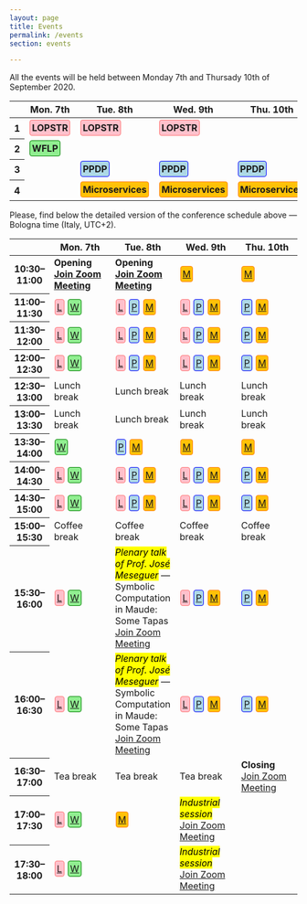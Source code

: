 ```yaml
---
layout: page
title: Events
permalink: /events
section: events

---
```


All the events will be held between Monday 7th and Thursady 10th of September 2020.

<table class="table table-responsive-sm table-hover text-center">
    <thead>
        <tr>
            <th scope="row"></th>
            <th scope="col">Mon. 7th</th>
            <th scope="col">Tue. 8th</th>
            <th scope="col">Wed. 9th</th>
            <th scope="col">Thu. 10th</th>
        </tr>
    </thead>
    <tbody>
        <tr>
            <th scope="row">1</th>
            <td><a href="https://nms.kcl.ac.uk/maribel.fernandez/LOPSTR2020/"><span class="lopstr"><strong>LOPSTR</strong></span></a></td>
            <td><a href="https://nms.kcl.ac.uk/maribel.fernandez/LOPSTR2020/"><span class="lopstr"><strong>LOPSTR</strong></span></a></td>
            <td><a href="https://nms.kcl.ac.uk/maribel.fernandez/LOPSTR2020/"><span class="lopstr"><strong>LOPSTR</strong></span></a></td>
            <td></td>
        </tr>
        <tr>
            <th scope="row">2</th>
            <td><a href="http://helm.cs.unibo.it/wflp2020/"><span class="wflp"><strong>WFLP</strong></span></a></td>
            <td></td>
            <td></td>
            <td></td>
        </tr>
        <tr>
            <th scope="row">3</th>
            <td></td>
            <td><a href="http://www.cse.chalmers.se/~abela/ppdp20/"><span class="ppdp"><strong>PPDP</strong></span></a></td>
            <td><a href="http://www.cse.chalmers.se/~abela/ppdp20/"><span class="ppdp"><strong>PPDP</strong></span></a></td>
            <td><a href="http://www.cse.chalmers.se/~abela/ppdp20/"><span class="ppdp"><strong>PPDP</strong></span></a></td>
        </tr>
        <tr>
            <th scope="row">4</th>
            <td></td>
            <td><a href="https://www.conf-micro.services/2020/"><span class="microservices"><strong>Microservices</strong></span></a></td>
            <td><a href="https://www.conf-micro.services/2020/"><span class="microservices"><strong>Microservices</strong></span></a></td>
            <td><a href="https://www.conf-micro.services/2020/"><span class="microservices"><strong>Microservices</strong></span></a></td>
        </tr>
    </tbody>
</table>

<p class="my-5">
Please, find below the detailed version of the conference schedule
above &mdash; Bologna time (Italy, UTC+2).
</p>

<style>
.lopstr {
    border: 1px solid #ff7676;
    border-radius: 4px;
    padding: 3px;
    background-color: pink;
    display: inline-block;
    margin: 1px;
}
.wflp {
    border: 1px solid green;
    border-radius: 4px;
    padding: 3px;
    background-color: lightgreen;
    display: inline-block;
    margin: 1px;
}
.ppdp {
    border: 1px solid blue;
    border-radius: 4px;
    padding: 3px;
    background-color: lightblue;
    display: inline-block;
    margin: 1px;
}
.microservices {
    border: 1px solid #fd7e14;
    border-radius: 4px;
    padding: 3px;
    background-color: #ffc107;
    display: inline-block;
    margin: 1px;
}
.detailed-program td {
    width: 22%;
}
.detailed-program tr {
    width: 22%;
}
.legend {
    margin-right: 20px;
}
</style>

<table class="table table-responsive-sm table-hover text-center small detailed-program">
    <thead>
        <tr>
            <th scope="row" class="small"></th>
            <th scope="col">Mon. 7th</th>
            <th scope="col">Tue. 8th</th>
            <th scope="col">Wed. 9th</th>
            <th scope="col">Thu. 10th</th>
        </tr>
    </thead>
    <tbody>
        <tr>
            <th scope="row" class="small">10:30&ndash;11:00</th>
            <td class="text-info"><strong>Opening<br /><a class="small" href="https://us02web.zoom.us/j/81221846281?pwd=ZVBKTlhzZkZXOXRaZjA3dU9zY0NYZz09">Join Zoom Meeting</a></strong></td>
            <td class="text-info"><strong>Opening<br /><a class="small" href="https://us02web.zoom.us/j/86542328968?pwd=U0k0M2hLUGJHME1BcjlLdCsza2ljdz09">Join Zoom Meeting</a></strong></td>
            <td class="text-normal"><span class="microservices"><a href="https://us02web.zoom.us/j/86014911483?pwd=WW1UWFRPaWF3VVc2c0RRdHBFam1Gdz09" title="Join Zoom Meeting">M</a></span></td>
            <td class="text-normal"><span class="microservices"><a href="https://us02web.zoom.us/j/85692687858?pwd=bDljemJ4aEZJYnJZRlVCTy8xd29PUT09" title="Join Zoom Meeting">M</a></span></td>
        </tr>
        <tr>
            <th scope="row" class="small">11:00&ndash;11:30</th>
            <td class="text-normal"><span class="lopstr"><a href="https://us02web.zoom.us/j/84882509637?pwd=d0VJeS9vR0dpc0FxZTZDUDgzcTlkdz09" title="Join Zoom Meeting">L</a></span> <span class="wflp"><a href="https://us02web.zoom.us/j/83049802627?pwd=ZVpIOXpKaVRoQjQ0NDd0bkxWUDFBZz09" title="Join Zoom Meeting">W</a></span></td>
            <td class="text-normal"><span class="lopstr"><a href="https://us02web.zoom.us/j/85366847417?pwd=dGN4RW12aDgvOHZjMzBTQlQrUGhEdz09" title="Join Zoom Meeting">L</a></span> <span class="ppdp"><a href="https://us02web.zoom.us/j/86767609272?pwd=VG4wL3VFQ2phdnphUGRiaHhEbWVEdz09" title="Join Zoom Meeting">P</a></span> <span class="microservices"><a href="https://us02web.zoom.us/j/89239568074?pwd=N1B0RWJCMmJaQnlWRkhpSWhYbktiQT09" title="Join Zoom Meeting">M</a></span></td>
            <td class="text-normal"><span class="lopstr"><a href="https://us02web.zoom.us/j/83482470471?pwd=Y1NRVXdoSVVvcjYxRjV6K0NKYUlWQT09" title="Join Zoom Meeting">L</a></span> <span class="ppdp"><a href="https://us02web.zoom.us/j/81399935888?pwd=K01uaFQ5WWI1MHdSNUhkVjJhZWorUT09" title="Join Zoom Meeting">P</a></span> <span class="microservices"><a href="https://us02web.zoom.us/j/86014911483?pwd=WW1UWFRPaWF3VVc2c0RRdHBFam1Gdz09" title="Join Zoom Meeting">M</a></span></td>
            <td class="text-normal"><span class="ppdp"><a href="https://us02web.zoom.us/j/88941123167?pwd=dDBnRS8vZVhtNkJ2aXB5MXdMNHhXZz09" title="Join Zoom Meeting">P</a></span> <span class="microservices"><a href="https://us02web.zoom.us/j/85692687858?pwd=bDljemJ4aEZJYnJZRlVCTy8xd29PUT09" title="Join Zoom Meeting">M</a></span></td>
        </tr>
        <tr>
            <th scope="row" class="small">11:30&ndash;12:00</th>
            <td class="text-normal"><span class="lopstr"><a href="https://us02web.zoom.us/j/84882509637?pwd=d0VJeS9vR0dpc0FxZTZDUDgzcTlkdz09" title="Join Zoom Meeting">L</a></span> <span class="wflp"><a href="https://us02web.zoom.us/j/83049802627?pwd=ZVpIOXpKaVRoQjQ0NDd0bkxWUDFBZz09" title="Join Zoom Meeting">W</a></span></td>
            <td class="text-normal"><span class="lopstr"><a href="https://us02web.zoom.us/j/85366847417?pwd=dGN4RW12aDgvOHZjMzBTQlQrUGhEdz09" title="Join Zoom Meeting">L</a></span> <span class="ppdp"><a href="https://us02web.zoom.us/j/86767609272?pwd=VG4wL3VFQ2phdnphUGRiaHhEbWVEdz09" title="Join Zoom Meeting">P</a></span> <span class="microservices"><a href="https://us02web.zoom.us/j/89239568074?pwd=N1B0RWJCMmJaQnlWRkhpSWhYbktiQT09" title="Join Zoom Meeting">M</a></span></td>
            <td class="text-normal"><span class="lopstr"><a href="https://us02web.zoom.us/j/83482470471?pwd=Y1NRVXdoSVVvcjYxRjV6K0NKYUlWQT09" title="Join Zoom Meeting">L</a></span> <span class="ppdp"><a href="https://us02web.zoom.us/j/81399935888?pwd=K01uaFQ5WWI1MHdSNUhkVjJhZWorUT09" title="Join Zoom Meeting">P</a></span> <span class="microservices"><a href="https://us02web.zoom.us/j/86014911483?pwd=WW1UWFRPaWF3VVc2c0RRdHBFam1Gdz09" title="Join Zoom Meeting">M</a></span></td>
            <td class="text-normal"><span class="ppdp"><a href="https://us02web.zoom.us/j/88941123167?pwd=dDBnRS8vZVhtNkJ2aXB5MXdMNHhXZz09" title="Join Zoom Meeting">P</a></span> <span class="microservices"><a href="https://us02web.zoom.us/j/85692687858?pwd=bDljemJ4aEZJYnJZRlVCTy8xd29PUT09" title="Join Zoom Meeting">M</a></span></td>
        </tr>
        <tr>
            <th scope="row" class="small">12:00&ndash;12:30</th>
            <td class="text-normal"><span class="lopstr"><a href="https://us02web.zoom.us/j/84882509637?pwd=d0VJeS9vR0dpc0FxZTZDUDgzcTlkdz09" title="Join Zoom Meeting">L</a></span> <span class="wflp"><a href="https://us02web.zoom.us/j/83049802627?pwd=ZVpIOXpKaVRoQjQ0NDd0bkxWUDFBZz09" title="Join Zoom Meeting">W</a></span></td>
            <td class="text-normal"><span class="lopstr"><a href="https://us02web.zoom.us/j/85366847417?pwd=dGN4RW12aDgvOHZjMzBTQlQrUGhEdz09" title="Join Zoom Meeting">L</a></span> <span class="ppdp"><a href="https://us02web.zoom.us/j/86767609272?pwd=VG4wL3VFQ2phdnphUGRiaHhEbWVEdz09" title="Join Zoom Meeting">P</a></span> <span class="microservices"><a href="https://us02web.zoom.us/j/89239568074?pwd=N1B0RWJCMmJaQnlWRkhpSWhYbktiQT09" title="Join Zoom Meeting">M</a></span></td>
            <td class="text-normal"><span class="lopstr"><a href="https://us02web.zoom.us/j/83482470471?pwd=Y1NRVXdoSVVvcjYxRjV6K0NKYUlWQT09" title="Join Zoom Meeting">L</a></span> <span class="ppdp"><a href="https://us02web.zoom.us/j/81399935888?pwd=K01uaFQ5WWI1MHdSNUhkVjJhZWorUT09" title="Join Zoom Meeting">P</a></span> <span class="microservices"><a href="https://us02web.zoom.us/j/86014911483?pwd=WW1UWFRPaWF3VVc2c0RRdHBFam1Gdz09" title="Join Zoom Meeting">M</a></span></td>
            <td class="text-normal"><span class="ppdp"><a href="https://us02web.zoom.us/j/88941123167?pwd=dDBnRS8vZVhtNkJ2aXB5MXdMNHhXZz09" title="Join Zoom Meeting">P</a></span> <span class="microservices"><a href="https://us02web.zoom.us/j/85692687858?pwd=bDljemJ4aEZJYnJZRlVCTy8xd29PUT09" title="Join Zoom Meeting">M</a></span></td>
        </tr>
        <tr>
            <th scope="row" class="small">12:30&ndash;13:00</th>
            <td class="text-muted"><i class="fas fa-utensils"></i> Lunch break</td>
            <td class="text-muted"><i class="fas fa-utensils"></i> Lunch break</td>
            <td class="text-muted"><i class="fas fa-utensils"></i> Lunch break</td>
            <td class="text-muted"><i class="fas fa-utensils"></i> Lunch break</td>
        </tr>
        <tr>
            <th scope="row" class="small">13:00&ndash;13:30</th>
            <td class="text-muted"><i class="fas fa-utensils"></i> Lunch break</td>
            <td class="text-muted"><i class="fas fa-utensils"></i> Lunch break</td>
            <td class="text-muted"><i class="fas fa-utensils"></i> Lunch break</td>
            <td class="text-muted"><i class="fas fa-utensils"></i> Lunch break</td>
        </tr>
        <tr>
            <th scope="row" class="small">13:30&ndash;14:00</th>
            <td class="text-normal"><span class="wflp"><a href="https://us02web.zoom.us/j/83049802627?pwd=ZVpIOXpKaVRoQjQ0NDd0bkxWUDFBZz09" title="Join Zoom Meeting">W</a></span></td>
            <td class="text-normal"><span class="ppdp"><a href="https://us02web.zoom.us/j/86767609272?pwd=VG4wL3VFQ2phdnphUGRiaHhEbWVEdz09" title="Join Zoom Meeting">P</a></span> <span class="microservices"><a href="https://us02web.zoom.us/j/89239568074?pwd=N1B0RWJCMmJaQnlWRkhpSWhYbktiQT09" title="Join Zoom Meeting">M</a></span></td>
            <td class="text-normal"><span class="microservices"><a href="https://us02web.zoom.us/j/86014911483?pwd=WW1UWFRPaWF3VVc2c0RRdHBFam1Gdz09" title="Join Zoom Meeting">M</a></span></td>
            <td class="text-normal"><span class="microservices"><a href="https://us02web.zoom.us/j/85692687858?pwd=bDljemJ4aEZJYnJZRlVCTy8xd29PUT09" title="Join Zoom Meeting">M</a></span></td>
        </tr>
        <tr>
            <th scope="row" class="small">14:00&ndash;14:30</th>
            <td class="text-normal"><span class="lopstr"><a href="https://us02web.zoom.us/j/84882509637?pwd=d0VJeS9vR0dpc0FxZTZDUDgzcTlkdz09" title="Join Zoom Meeting">L</a></span> <span class="wflp"><a href="https://us02web.zoom.us/j/83049802627?pwd=ZVpIOXpKaVRoQjQ0NDd0bkxWUDFBZz09" title="Join Zoom Meeting">W</a></span></td>
            <td class="text-normal"><span class="lopstr"><a href="https://us02web.zoom.us/j/85366847417?pwd=dGN4RW12aDgvOHZjMzBTQlQrUGhEdz09" title="Join Zoom Meeting">L</a></span> <span class="ppdp"><a href="https://us02web.zoom.us/j/86767609272?pwd=VG4wL3VFQ2phdnphUGRiaHhEbWVEdz09" title="Join Zoom Meeting">P</a></span> <span class="microservices"><a href="https://us02web.zoom.us/j/89239568074?pwd=N1B0RWJCMmJaQnlWRkhpSWhYbktiQT09" title="Join Zoom Meeting">M</a></span></td>
            <td class="text-normal"><span class="lopstr"><a href="https://us02web.zoom.us/j/83482470471?pwd=Y1NRVXdoSVVvcjYxRjV6K0NKYUlWQT09" title="Join Zoom Meeting">L</a></span> <span class="ppdp"><a href="https://us02web.zoom.us/j/81399935888?pwd=K01uaFQ5WWI1MHdSNUhkVjJhZWorUT09" title="Join Zoom Meeting">P</a></span> <span class="microservices"><a href="https://us02web.zoom.us/j/86014911483?pwd=WW1UWFRPaWF3VVc2c0RRdHBFam1Gdz09" title="Join Zoom Meeting">M</a></span></td>
            <td class="text-normal"><span class="ppdp"><a href="https://us02web.zoom.us/j/88941123167?pwd=dDBnRS8vZVhtNkJ2aXB5MXdMNHhXZz09" title="Join Zoom Meeting">P</a></span> <span class="microservices"><a href="https://us02web.zoom.us/j/85692687858?pwd=bDljemJ4aEZJYnJZRlVCTy8xd29PUT09" title="Join Zoom Meeting">M</a></span></td>
        </tr>
        <tr>
            <th scope="row" class="small">14:30&ndash;15:00</th>
            <td class="text-normal"><span class="lopstr"><a href="https://us02web.zoom.us/j/84882509637?pwd=d0VJeS9vR0dpc0FxZTZDUDgzcTlkdz09" title="Join Zoom Meeting">L</a></span> <span class="wflp"><a href="https://us02web.zoom.us/j/83049802627?pwd=ZVpIOXpKaVRoQjQ0NDd0bkxWUDFBZz09" title="Join Zoom Meeting">W</a></span></td>
            <td class="text-normal"><span class="lopstr"><a href="https://us02web.zoom.us/j/85366847417?pwd=dGN4RW12aDgvOHZjMzBTQlQrUGhEdz09" title="Join Zoom Meeting">L</a></span> <span class="ppdp"><a href="https://us02web.zoom.us/j/86767609272?pwd=VG4wL3VFQ2phdnphUGRiaHhEbWVEdz09" title="Join Zoom Meeting">P</a></span> <span class="microservices"><a href="https://us02web.zoom.us/j/89239568074?pwd=N1B0RWJCMmJaQnlWRkhpSWhYbktiQT09" title="Join Zoom Meeting">M</a></span></td>
            <td class="text-normal"><span class="lopstr"><a href="https://us02web.zoom.us/j/83482470471?pwd=Y1NRVXdoSVVvcjYxRjV6K0NKYUlWQT09" title="Join Zoom Meeting">L</a></span> <span class="ppdp"><a href="https://us02web.zoom.us/j/81399935888?pwd=K01uaFQ5WWI1MHdSNUhkVjJhZWorUT09" title="Join Zoom Meeting">P</a></span> <span class="microservices"><a href="https://us02web.zoom.us/j/86014911483?pwd=WW1UWFRPaWF3VVc2c0RRdHBFam1Gdz09" title="Join Zoom Meeting">M</a></span></td>
            <td class="text-normal"><span class="ppdp"><a href="https://us02web.zoom.us/j/88941123167?pwd=dDBnRS8vZVhtNkJ2aXB5MXdMNHhXZz09" title="Join Zoom Meeting">P</a></span> <span class="microservices"><a href="https://us02web.zoom.us/j/85692687858?pwd=bDljemJ4aEZJYnJZRlVCTy8xd29PUT09" title="Join Zoom Meeting">M</a></span></td>
        </tr>
        <tr>
            <th scope="row" class="small">15:00&ndash;15:30</th>
            <td class="text-muted"><i class="fas fa-coffee"></i> Coffee break</td>
            <td class="text-muted"><i class="fas fa-coffee"></i> Coffee break</td>
            <td class="text-muted"><i class="fas fa-coffee"></i> Coffee break</td>
            <td class="text-muted"><i class="fas fa-coffee"></i> Coffee break</td>
        </tr>
        <tr>
            <th scope="row" class="small">15:30&ndash;16:00</th>
            <td class="text-normal"><span class="lopstr"><a href="https://us02web.zoom.us/j/84882509637?pwd=d0VJeS9vR0dpc0FxZTZDUDgzcTlkdz09" title="Join Zoom Meeting">L</a></span> <span class="wflp"><a href="https://us02web.zoom.us/j/83049802627?pwd=ZVpIOXpKaVRoQjQ0NDd0bkxWUDFBZz09" title="Join Zoom Meeting">W</a></span></td>
            <td><span class="text-muted"><mark><i>Plenary talk of Prof. José Meseguer</i></mark> &mdash; Symbolic Computation in Maude: Some Tapas</span><br /><a class="small" href="https://us02web.zoom.us/j/87520565562?pwd=dVZsTDdsVG16NkJZUi9JeUFRTlk1Zz09">Join Zoom Meeting</a></td>
            <td class="text-normal"><span class="lopstr"><a href="https://us02web.zoom.us/j/83482470471?pwd=Y1NRVXdoSVVvcjYxRjV6K0NKYUlWQT09" title="Join Zoom Meeting">L</a></span> <span class="ppdp"><a href="https://us02web.zoom.us/j/81399935888?pwd=K01uaFQ5WWI1MHdSNUhkVjJhZWorUT09" title="Join Zoom Meeting">P</a></span> <span class="microservices"><a href="https://us02web.zoom.us/j/86014911483?pwd=WW1UWFRPaWF3VVc2c0RRdHBFam1Gdz09" title="Join Zoom Meeting">M</a></span></td>
            <td class="text-normal"><span class="ppdp"><a href="https://us02web.zoom.us/j/88941123167?pwd=dDBnRS8vZVhtNkJ2aXB5MXdMNHhXZz09" title="Join Zoom Meeting">P</a></span> <span class="microservices"><a href="https://us02web.zoom.us/j/85692687858?pwd=bDljemJ4aEZJYnJZRlVCTy8xd29PUT09" title="Join Zoom Meeting">M</a></span></td>
        </tr>
        <tr>
            <th scope="row" class="small">16:00&ndash;16:30</th>
            <td class="text-normal"><span class="lopstr"><a href="https://us02web.zoom.us/j/84882509637?pwd=d0VJeS9vR0dpc0FxZTZDUDgzcTlkdz09" title="Join Zoom Meeting">L</a></span> <span class="wflp"><a href="https://us02web.zoom.us/j/83049802627?pwd=ZVpIOXpKaVRoQjQ0NDd0bkxWUDFBZz09" title="Join Zoom Meeting">W</a></span></td>
            <td><span class="text-muted"><mark><i>Plenary talk of Prof. José Meseguer</i></mark> &mdash; Symbolic Computation in Maude: Some Tapas</span><br /><a class="small" href="https://us02web.zoom.us/j/87520565562?pwd=dVZsTDdsVG16NkJZUi9JeUFRTlk1Zz09">Join Zoom Meeting</a></td>
            <td class="text-normal"><span class="lopstr"><a href="https://us02web.zoom.us/j/83482470471?pwd=Y1NRVXdoSVVvcjYxRjV6K0NKYUlWQT09" title="Join Zoom Meeting">L</a></span> <span class="ppdp"><a href="https://us02web.zoom.us/j/81399935888?pwd=K01uaFQ5WWI1MHdSNUhkVjJhZWorUT09" title="Join Zoom Meeting">P</a></span> <span class="microservices"><a href="https://us02web.zoom.us/j/86014911483?pwd=WW1UWFRPaWF3VVc2c0RRdHBFam1Gdz09" title="Join Zoom Meeting">M</a></span></td>
            <td class="text-normal"><span class="ppdp"><a href="https://us02web.zoom.us/j/88941123167?pwd=dDBnRS8vZVhtNkJ2aXB5MXdMNHhXZz09" title="Join Zoom Meeting">P</a></span> <span class="microservices"><a href="https://us02web.zoom.us/j/85692687858?pwd=bDljemJ4aEZJYnJZRlVCTy8xd29PUT09" title="Join Zoom Meeting">M</a></span></td>
        </tr>
        <tr>
            <th scope="row" class="small">16:30&ndash;17:00</th>
            <td class="text-muted"><i class="fas fa-mug-hot"></i> Tea break</td>
            <td class="text-muted"><i class="fas fa-mug-hot"></i> Tea break</td>
            <td class="text-muted"><i class="fas fa-mug-hot"></i> Tea break</td>
            <td class="text-info"><strong>Closing</strong><br /><a class="small" href="https://us02web.zoom.us/j/84826681922?pwd=N2RVc2JJU0RiTnNBTW5ldmJpODZtQT09">Join Zoom Meeting</a></td>
        </tr>
        <tr>
            <th scope="row" class="small">17:00&ndash;17:30</th>
            <td class="text-normal"><span class="lopstr"><a href="https://us02web.zoom.us/j/84882509637?pwd=d0VJeS9vR0dpc0FxZTZDUDgzcTlkdz09" title="Join Zoom Meeting">L</a></span> <span class="wflp"><a href="https://us02web.zoom.us/j/83049802627?pwd=ZVpIOXpKaVRoQjQ0NDd0bkxWUDFBZz09" title="Join Zoom Meeting">W</a></span></td>
            <td class="text-normal"><span class="microservices"><a href="https://us02web.zoom.us/j/89239568074?pwd=N1B0RWJCMmJaQnlWRkhpSWhYbktiQT09" title="Join Zoom Meeting">M</a></span></td>
            <td><mark><i><span class="text-muted">Industrial session</span></i></mark><br /><a class="small" href="https://us02web.zoom.us/j/81483955846?pwd=d1NYZHZNUngvbHN2OGFDaE5wZWxZUT09">Join Zoom Meeting</a></td>
            <td></td>
        </tr>
        <tr>
            <th scope="row" class="small">17:30&ndash;18:00</th>
            <td class="text-normal"><span class="lopstr"><a href="https://us02web.zoom.us/j/84882509637?pwd=d0VJeS9vR0dpc0FxZTZDUDgzcTlkdz09" title="Join Zoom Meeting">L</a></span> <span class="wflp"><a href="https://us02web.zoom.us/j/83049802627?pwd=ZVpIOXpKaVRoQjQ0NDd0bkxWUDFBZz09" title="Join Zoom Meeting">W</a></span></td>
            <td></td>
            <td><mark><i><span class="text-muted">Industrial session</span></i></mark><br /><a class="small" href="https://us02web.zoom.us/j/81483955846?pwd=d1NYZHZNUngvbHN2OGFDaE5wZWxZUT09">Join Zoom Meeting</a></td>
            <td></td>
        </tr>
    </tbody>
</table>
